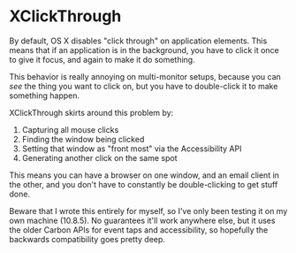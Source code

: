 XClickThrough
=============
By default, OS X disables "click through" on application elements.  This means that if an application is in the background,
you have to click it once to give it focus, and again to make it do something.

This behavior is really annoying on multi-monitor setups, because you can _see_ the thing you want to click on, but you
have to double-click it to make something happen.

XClickThrough skirts around this problem by:

1. Capturing all mouse clicks
2. Finding the window being clicked
3. Setting that window as "front most" via the Accessibility API
4. Generating another click on the same spot

This means you can have a browser on one window, and an email client in the other, and you don't have to constantly
be double-clicking to get stuff done.

Beware that I wrote this entirely for myself, so I've only been testing it on my own machine (10.8.5). No guarantees it'll
work anywhere else, but it uses the older Carbon APIs for event taps and accessibility, so hopefully the backwards
compatibility goes pretty deep.
